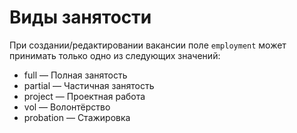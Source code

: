# Виды занятости

При создании/редактировании вакансии поле `employment` может принимать только одно из следующих значений:

* full — Полная занятость
* partial — Частичная занятость
* project — Проектная работа
* vol — Волонтёрство
* probation — Стажировка
